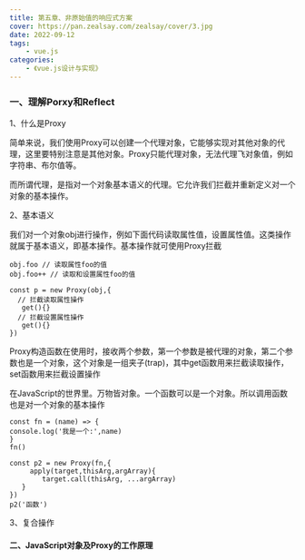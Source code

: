 ```yaml
---
title: 第五章、非原始值的响应式方案
cover: https://pan.zealsay.com/zealsay/cover/3.jpg
date: 2022-09-12
tags:
    - vue.js
categories:
    - 《vue.js设计与实现》
---
```

### 一、理解Porxy和Reflect

1、什么是Proxy

简单来说，我们使用Proxy可以创建一个代理对象，它能够实现对其他对象的代理，这里要特别注意是其他对象。Proxy只能代理对象，无法代理飞对象值，例如字符串、布尔值等。

而所谓代理，是指对一个对象基本语义的代理。它允许我们拦截并重新定义对一个对象的基本操作。

2、基本语义

我们对一个对象obj进行操作，例如下面代码读取属性值，设置属性值。这类操作就属于基本语义，即基本操作。基本操作就可使用Proxy拦截

```
obj.foo // 读取属性foo的值
obj.foo++ // 读取和设置属性foo的值
```

```
const p = new Proxy(obj,{
  // 拦截读取属性操作
   get(){}
  // 拦截设置属性操作
   get(){}
})
```

Proxy构造函数在使用时，接收两个参数，第一个参数是被代理的对象，第二个参数也是一个对象，这个对象是一组夹子(trap)，其中get函数用来拦截读取操作，set函数用来拦截设置操作

在JavaScript的世界里。万物皆对象。一个函数可以是一个对象。所以调用函数也是对一个对象的基本操作

```
const fn = (name) => {
console.log('我是一个:',name)
}
fn()

```

```
const p2 = new Proxy(fn,{
     apply(target,thisArg,argArray){
        target.call(thisArg, ...argArray)
   }
})
p2('函数')
```

3、复合操作







#### 二、JavaScript对象及Proxy的工作原理
